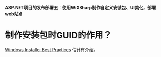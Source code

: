 **ASP.NET项目的发布部署五：使用WiXSharp制作自定义安装包、UI美化，部署web站点**

# 制作安装包时GUID的作用？

[Windows Installer Best Practices](https://learn.microsoft.com/en-us/windows/win32/msi/windows-installer-best-practices) 估计有介绍。